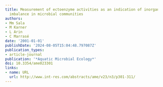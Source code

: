 ```yaml
---
title: Measurement of ectoenzyme activities as an indication of inorganic nutrient
  imbalance in microbial communities
authors:
- Mm Sala
- M Karner
- L Arin
- C Marrasé
date: '2001-01-01'
publishDate: '2024-08-05T15:04:48.797087Z'
publication_types:
- article-journal
publication: '*Aquatic Microbial Ecology*'
doi: 10.3354/ame023301
links:
- name: URL
  url: http://www.int-res.com/abstracts/ame/v23/n3/p301-311/
---
```


